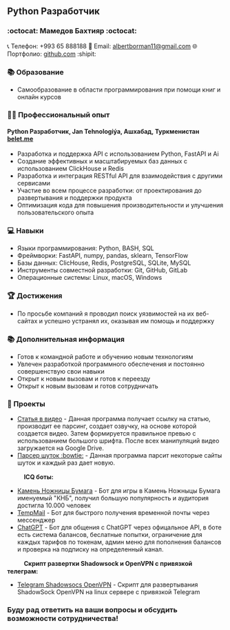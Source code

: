 ## Python Разработчик

### :octocat: Мамедов Бахтияр :octocat:

📞 Телефон: +993 65 888188
📧 Email: albertborman11@gmail.com
🌐 Портфолио: [github.com](https://github.com/albertborman11) :shipit:

### 📚 Образование

- Самообразование в области программирования при помощи книг и онлайн курсов

### 👨‍💻 Профессиональный опыт

#### Python Разработчик, Jan Tehnologiýa, Ашхабад, Туркменистан [belet.me](https://belet.me/)

- Разработка и поддержка API с использованием Python, FastAPI и Ai
- Создание эффективных и масштабируемых баз данных с использованием ClickHouse и Redis
- Разработка и интеграция RESTful API для взаимодействия с другими сервисами
- Участие во всем процессе разработки: от проектирования до развертывания и поддержки продукта
- Оптимизация кода для повышения производительности и улучшения пользовательского опыта

### 💻 Навыки

- Языки программирования: Python, BASH, SQL
- Фреймворки: FastAPI, numpy, pandas, sklearn, TensorFlow
- Базы данных: ClicHouse, Redis, PostgreSQL, SQLite, MySQL
- Инструменты совместной разработки: Git, GitHub, GitLab
- Операционные системы: Linux, macOS, Windows

### 🏆 Достижения

- По просьбе компаний я проводил поиск уязвимостей на их веб-сайтах и успешно устранял их, оказывая им помощь и поддержку

### 📚 Дополнительная информация

- Готов к командной работе и обучению новым технологиям
- Увлечен разработкой программного обеспечения и постоянно совершенствую свои навыки
- Открыт к новым вызовам и готов к переезду
- Открыт к новым вызовам и готов сотрудничать 

### 📃 Проекты

- [Статья в видео](https://github.com/AlbertBorman11/article-to-video) - Данная программа получает ссылку на статью, производит ее парсинг, создает озвучку, на основе которой создается видео. Затем формируется правильное превью с использованием большого шрифта. После всех манипуляций видео загружается на Google Drive.
- [Парсер шуток :bowtie:](https://github.com/AlbertBorman11/joke-parser) - Данная программа парсит некоторые сайты шуток и каждый раз дает новую.

ㅤㅤㅤ**ICQ боты:**
- [Камень Ножницы Бумага](https://github.com/AlbertBorman11/icq-game-bot-KNB) - Бот для игры в Камень Ножныцы Бумага именуемый "КНБ", получил большую популярность и аудитория достигла 10.000 человек
- [TempMail](https://github.com/AlbertBorman11/icq-bot-tempmail) - Бот для быстрого получения временной почты через мессенджер
- [ChatGPT](https://github.com/AlbertBorman11/icq-bot-chatgpt) - Бот для общения с ChatGPT через офицальное API, в боте есть система балансов, беслатные попытки, ограничение для каждых тарифов по токенам, админ меню для пополнения балансов и проверка на подписку на определенный канал.

ㅤㅤㅤ**Скрипт развертки Shadowsock и OpenVPN с привязкой телеграм:**
- [Telegram Shadowsocs OpenVPN](https://github.com/mamed0v/shadowsocks-open-vpn-panel) - Скрипт для развертывания ShadowSock OpenVPN на linux сервере с привязкой Telegram

### Буду рад ответить на ваши вопросы и обсудить возможности сотрудничества!
